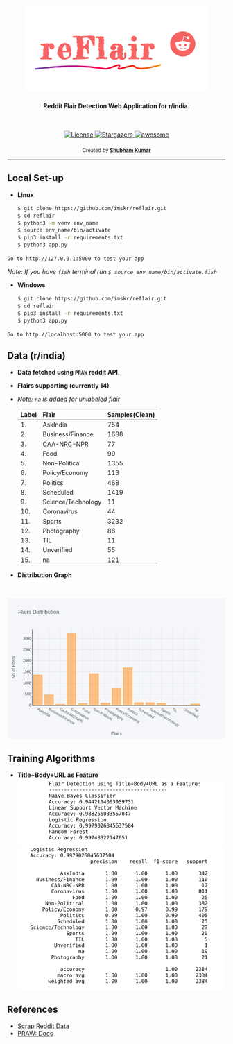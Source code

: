 <p align="center">
  <img src="static/image/logodesign.png" alt="logo" height="200">
</p>
<h4 align="center">Reddit Flair Detection Web Application for r/india.</h4>

<br>

<p align="center">   
  <a href="https://github.com/imskr/reFlare/blob/master/LICENSE">
    <img src="https://img.shields.io/badge/License-MIT-orange.svg?longCache=true" alt="License">
  </a>
  
  <a href="https://github.com/imskr/reFlair/stargazers">
    <img src="https://img.shields.io/github/stars/imskr/reFlair?style=social" alt="Stargazers">
  </a>

 <a href="https://github.com/imskr">
    <img src="https://cdn.rawgit.com/sindresorhus/awesome/d7305f38d29fed78fa85652e3a63e154dd8e8829/media/badge.svg" alt="awesome">
  </a>
</p>

<p align="center">
  <sub>Created by <a href="https://github.com/imskr"><strong>Shubham Kumar</strong></a>
</p>
<hr noshade>

## Local Set-up

* **Linux**
  ```bash
  $ git clone https://github.com/imskr/reflair.git
  $ cd reflair
  $ python3 -m venv env_name
  $ source env_name/bin/activate
  $ pip3 install -r requirements.txt
  $ python3 app.py
  ```

`Go to http://127.0.0.1:5000 to test your app`

*Note: If you have `fish` terminal run `$ source env_name/bin/activate.fish`*
* **Windows**
  ```bash
  $ git clone https://github.com/imskr/reflair.git
  $ cd reflair
  $ pip3 install -r requirements.txt
  $ python3 app.py
  ```

`Go to http://localhost:5000 to test your app`

## Data (r/india)
* **Data fetched using `PRAW` reddit API**.
* **Flairs supporting (currently 14)**
* *Note: `na` is added for unlabeled flair*
  
  | Label | Flair              | Samples(Clean)|  
  | ---   | ---                | ---           |              
  | 1.    | AskIndia           | 754           |               
  | 2.    | Business/Finance   | 1688          |                
  | 3.    | CAA-NRC-NPR        | 77            |                
  | 4.    | Food               | 99            |                
  | 5.    | Non-Political      | 1355          |               
  | 6.    | Policy/Economy     | 113           |                
  | 7.    | Politics           | 468           |                
  | 8.    | Scheduled          | 1419          |              
  | 9.    | Science/Technology | 11            |                 
  | 10.   | Coronavirus        | 44            |                 
  | 11.   | Sports             | 3232          |                 
  | 12.   | Photography        | 88            |                   
  | 13.   | TIL                | 11            |                   
  | 14.   | Unverified         | 55            |                    
  | 15.   | na                 | 121           |                    


* **Distribution Graph**
<br>

  ![plot](static/image/distribution.png)


## Training Algorithms

* **Title+Body+URL as Feature**
  ![title](static/image/tbu.png)
  ![tbu](static/image/tbufinal.png)
## References
* [Scrap Reddit Data](https://www.storybench.org/how-to-scrape-reddit-with-python/)
* [PRAW: Docs](https://praw.readthedocs.io/en/latest/)
